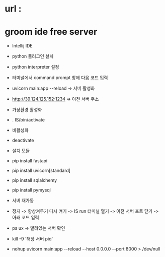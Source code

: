 # url : 
# groom ide free server

- Intellij IDE
- python 플러그인 설치
- python interpreter 설정
- 터미널에서 command prompt 창에 다음 코드 입력
- uvicorn main:app --reload => 서버 활성화
- http://39.124.125.152:1234 => 이전 서버 주소

- 가상환경 활성화
- . IS/bin/activate
- 비활성화
- deactivate

- 설치 모듈
- pip install fastapi
- pip install uvicorn[standard]
- pip install sqlalchemy
- pip install pymysql


- 서버 재가동
- 정지 -> 항상켜두기 다시 켜기 -> IS run 터미널 열기 -> 이전 서버 포트 닫기 -> 아래 코드 입력
- ps ux -> 열려있는 서버 확인
- kill -9 '해당 서버 pid'
- nohup uvicorn main:app --reload --host 0.0.0.0 --port 8000 > /dev/null

